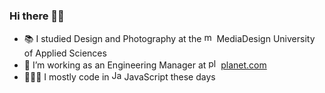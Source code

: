 ### Hi there 👋🏻

- 📚 I studied Design and Photography at the <img alt="mdh logo" src="https://www.mediadesign.de/themes/custom/frontend/dist/assets/favicon.svg" height="16" /> MediaDesign University of Applied Sciences
- 🔭 I’m working as an Engineering Manager at <img alt="planet.com logo" src="https://planet.com/favicon.ico" height="16" /> [planet.com](planet.com)
- 👨🏻‍💻 I mostly code in <img alt="JavaScript logo" src="https://upload.wikimedia.org/wikipedia/commons/thumb/6/6a/JavaScript-logo.png/240px-JavaScript-logo.png" height="16" />  JavaScript these days
<!--
**Primajin/Primajin** is a ✨ _special_ ✨ repository because its `README.md` (this file) appears on your GitHub profile.

Here are some ideas to get you started:

- 🔭 I’m currently working on ...
- 🌱 I’m currently learning ...
- 👯 I’m looking to collaborate on ...
- 🤔 I’m looking for help with ...
- 💬 Ask me about ...
- 📫 How to reach me: ...
- 😄 Pronouns: ...
- ⚡ Fun fact: ...
-->
